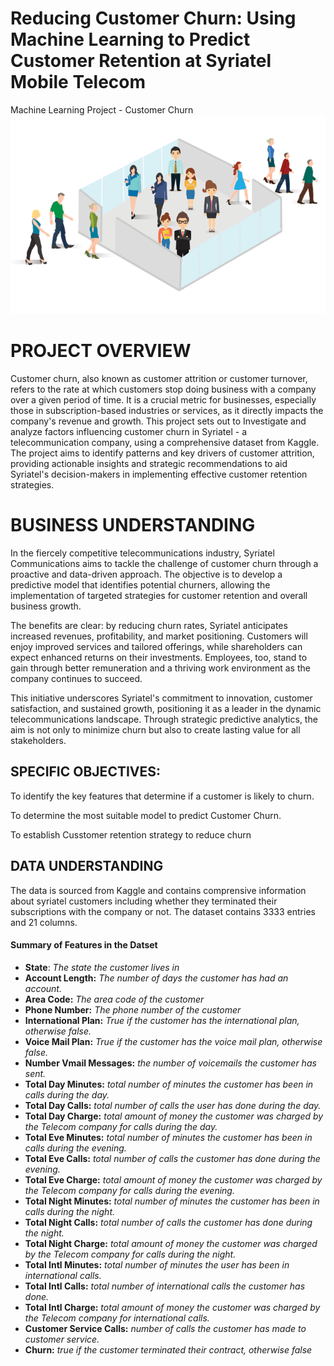 # Reducing Customer Churn: Using Machine Learning to Predict Customer Retention at Syriatel Mobile Telecom

 Machine Learning Project - Customer Churn
![alt text](churn.png)
# PROJECT OVERVIEW
Customer churn, also known as customer attrition or customer turnover, refers to the rate at which customers stop doing business with a company over a given period of time. It is a crucial metric for businesses, especially those in subscription-based industries or services, as it directly impacts the company's revenue and growth.
This project sets out to Investigate and analyze factors influencing customer churn in Syriatel - a telecommunication company, using a comprehensive dataset from Kaggle. The project aims to identify patterns and key drivers of customer attrition, providing actionable insights and strategic recommendations to aid Syriatel's decision-makers in implementing effective customer retention strategies.

# BUSINESS UNDERSTANDING
In the fiercely competitive telecommunications industry, Syriatel Communications aims to tackle the challenge of customer churn through a proactive and data-driven approach. The objective is to develop a predictive model that identifies potential churners, allowing the implementation of targeted strategies for customer retention and overall business growth.

The benefits are clear: by reducing churn rates, Syriatel anticipates increased revenues, profitability, and market positioning. Customers will enjoy improved services and tailored offerings, while shareholders can expect enhanced returns on their investments. Employees, too, stand to gain through better remuneration and a thriving work environment as the company continues to succeed.

This initiative underscores Syriatel's commitment to innovation, customer satisfaction, and sustained growth, positioning it as a leader in the dynamic telecommunications landscape. Through strategic predictive analytics, the aim is not only to minimize churn but also to create lasting value for all stakeholders.

## SPECIFIC OBJECTIVES:
To identify the key features that determine if a customer is likely to churn.

To determine the most suitable model to predict Customer Churn.

To establish Cusstomer retention strategy to reduce churn


## DATA UNDERSTANDING
The data is sourced from Kaggle and contains comprensive information about syriatel customers including whether they terminated their subscriptions with the company or not. 
The dataset contains 3333 entries and 21 columns. 

#### Summary of Features in the Datset

- **State**: *The state the customer lives in*
- **Account Length:** *The number of days the customer has had an account.*
- **Area Code:** *The area code of the customer*
- **Phone Number:** *The phone number of the customer*
- **International Plan:** *True if the customer has the international plan, otherwise false.*
- **Voice Mail Plan:** *True if the customer has the voice mail plan, otherwise false.*
- **Number Vmail Messages:** *the number of voicemails the customer has sent.*
- **Total Day Minutes:** *total number of minutes the customer has been in calls during the day.*
- **Total Day Calls:** *total number of calls the user has done during the day.*
- **Total Day Charge:** *total amount of money the customer was charged by the Telecom company for calls during the day.*
- **Total Eve Minutes:** *total number of minutes the customer has been in calls during the evening.*
- **Total Eve Calls:** *total number of calls the customer has done during the evening.*
- **Total Eve Charge:** *total amount of money the customer was charged by the Telecom company for calls during the evening.*
- **Total Night Minutes:** *total number of minutes the customer has been in calls during the night.*
- **Total Night Calls:** *total number of calls the customer has done during the night.*
- **Total Night Charge:** *total amount of money the customer was charged by the Telecom company for calls during the night.*
- **Total Intl Minutes:** *total number of minutes the user has been in international calls.*
- **Total Intl Calls:** *total number of international calls the customer has done.*
- **Total Intl Charge:** *total amount of money the customer was charged by the Telecom company for international calls.*
- **Customer Service Calls:** *number of calls the customer has made to customer service.*
- **Churn:** *true if the customer terminated their contract, otherwise false*


